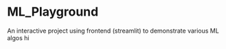 # ML_Playground
An interactive project using frontend (streamlit) to demonstrate various ML algos
hi